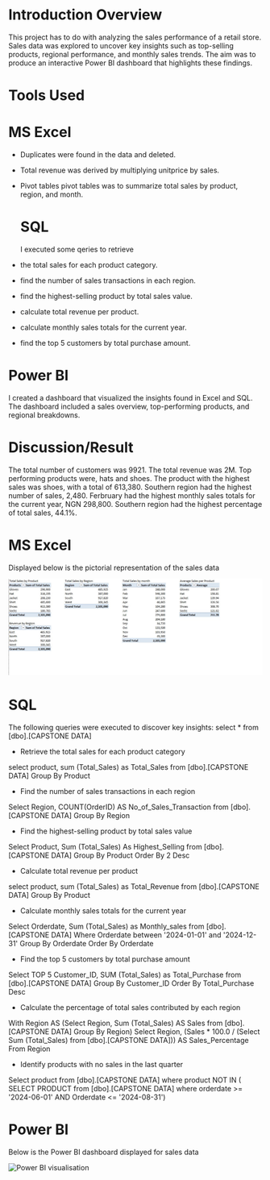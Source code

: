 # Introduction Overview 

 This project has to do with analyzing the sales performance of a retail store. 
 Sales data was explored to uncover key insights such as top-selling products, regional 
performance, and monthly sales trends. The aim was to produce an interactive Power BI 
dashboard that highlights these findings. 

# Tools Used 
# MS Excel

 - Duplicates were found in the data and deleted.
  
 - Total revenue was derived by multiplying unitprice by sales.

 - Pivot tables pivot tables was to summarize total sales by product, region, and month.

   # SQL
   I executed some qeries to retrieve
   
  - the total sales for each product category.
  - find the number of sales transactions in each region.
  - find the highest-selling product by total sales value.
  - calculate total revenue per product.
  - calculate monthly sales totals for the current year.
  - find the top 5 customers by total purchase amount.


 # Power BI

I created a dashboard that visualized the insights found in Excel and SQL. The 
dashboard included a sales overview, top-performing products, and 
regional breakdowns.

# Discussion/Result

The total number of customers was 9921. The total revenue was 2M. Top performing products were, hats and shoes. 
The product with the highest sales was shoes, with a total of 613,380. Southern region had the highest number of sales, 2,480.
Ferbruary had the highest monthly sales totals for the current year, NGN 298,800. Southern region had the highest percentage of total sales, 44.1%. 

# MS Excel 

Displayed below is the pictorial representation of the sales data

![SALES DATA MS EXCEL](https://github.com/Abasianam/LITA-PROJECT/blob/main/SALES%20DATA%20MS%20EXCEL.jpg)


# SQL

The following queries were executed to discover key insights:
select * from   [dbo].[CAPSTONE DATA]

- Retrieve the total sales for each product category

select product, sum (Total_Sales) as Total_Sales from [dbo].[CAPSTONE DATA]
Group By Product

- Find the number of sales transactions in each region

Select Region, COUNT(OrderID)
AS No_of_Sales_Transaction from [dbo].[CAPSTONE DATA]
Group By Region

- Find the highest-selling product by total sales value

Select Product, Sum (Total_Sales) As Highest_Selling from [dbo].[CAPSTONE DATA]
Group By Product
Order By 2 Desc

- Calculate total revenue per product
  
select product, sum (Total_Sales) as Total_Revenue from [dbo].[CAPSTONE DATA]
Group By Product

- Calculate monthly sales totals for the current year

Select Orderdate, Sum (Total_Sales) as Monthly_sales from [dbo].[CAPSTONE DATA]
Where Orderdate between '2024-01-01' and '2024-12-31'
Group By Orderdate
Order By Orderdate

- Find the top 5 customers by total purchase amount

Select TOP 5 Customer_ID, SUM (Total_Sales) as Total_Purchase from [dbo].[CAPSTONE DATA]
Group By Customer_ID
Order By Total_Purchase Desc

- Calculate the percentage of total sales contributed by each region

With Region AS (Select Region, Sum (Total_Sales) AS Sales from [dbo].[CAPSTONE DATA]
Group By Region)
Select Region, (Sales * 100.0 / (Select Sum (Total_Sales) from [dbo].[CAPSTONE DATA])) AS Sales_Percentage From Region


- Identify products with no sales in the last quarter

Select product from [dbo].[CAPSTONE DATA]
where product NOT IN (
SELECT PRODUCT 
from [dbo].[CAPSTONE DATA]
where orderdate >= '2024-06-01' AND Orderdate <= '2024-08-31')

# Power BI

Below is the Power BI dashboard displayed for sales data
    
  ![Power BI visualisation](https://github.com/Abasianam/LITA-PROJECT/blob/main/Power%20BI%20visualisation.jpg)

  

